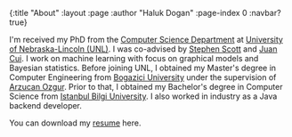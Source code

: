 {:title "About"
 :layout :page
 :author "Haluk Dogan"
 :page-index 0
 :navbar? true}

I'm received my PhD from the [Computer Science Department](https://cse.unl.edu/) at [University of Nebraska-Lincoln (UNL)](https://www.unl.edu/). I was co-advised by [Stephen Scott](https://cse.unl.edu/~sscott/) and [Juan Cui](https://cse.unl.edu/~jcui/). I work on machine learning with focus on graphical models and Bayesian statistics. Before joining UNL, I obtained my Master's degree in Computer Engineering from [Bogazici University](http://boun.edu.tr/en-US/Index) under the supervision of [Arzucan Ozgur](https://www.cmpe.boun.edu.tr/~ozgur/). Prior to that, I obtained my Bachelor's degree in Computer Science from [Istanbul Bilgi University](https://www.bilgi.edu.tr/en/). I also worked in industry as a Java backend developer.

You can download my [resume](/misc/hdogan_resume.pdf) here.
